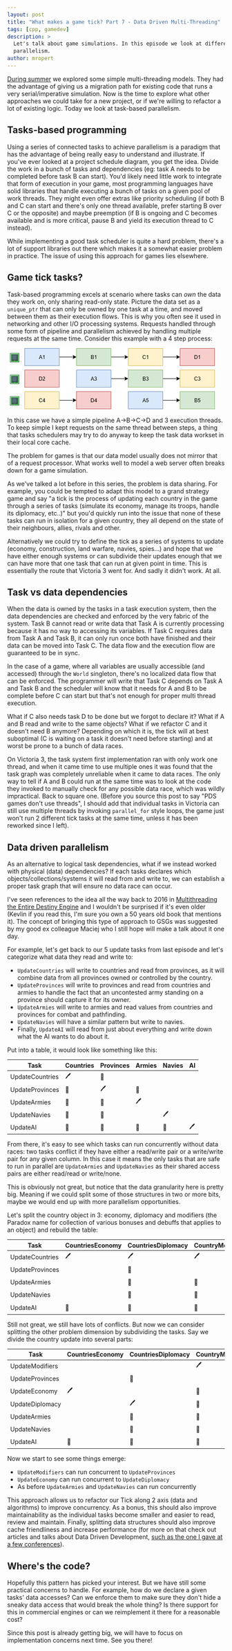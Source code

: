 ```yaml
---
layout: post
title: "What makes a game tick? Part 7 - Data Driven Multi-Threading"
tags: [cpp, gamedev]
description: > 
  Let's talk about game simulations. In this episode we look at different ways to approach task-based
  parallelism.
author: mropert
---
```


[During summer](/2025/07/15/making_games_tick_part6/) we explored some simple multi-threading models. They had the
advantage of giving us a migration path for existing code that runs a very serial/imperative simulation.
Now is the time to explore what other approaches we could take for a new project, or if we're willing to refactor
a lot of existing logic. Today we look at task-based parallelism.

## Tasks-based programming

Using a series of connected tasks to achieve parallelism is a paradigm that has the advantage of being really easy to understand
and illustrate. If you've ever looked at a project schedule diagram, you get the idea. Divide the work in a bunch of tasks
and dependencies (eg: task A needs to be completed before task B can start). You'd likely need little work to integrate
that form of execution in your game, most programming languages have solid libraries that handle executing a bunch of tasks
on a given pool of work threads. They might even offer extras like priority scheduling (if both B and C can start and there's only
one thread available, prefer starting B over C or the opposite) and maybe preemption (if B is ongoing and C becomes available and is more
critical, pause B and yield its execution thread to C instead).

While implementing a good task scheduler is quite a hard problem, there's a lot of support libraries out there which makes it a somewhat
easier problem in practice. The issue of using this approach for games lies elsewhere.

## Game tick tasks?

Task-based programming excels at scenario where tasks can _own_ the data they work on, only sharing read-only state. Picture
the data set as a `unique_ptr` that can only be owned by one task at a time, and moved between them as their execution flows.
This is why you often see it used in networking and other I/O processing systems. Requests handled through some form of
pipeline and parallelism achieved by handling multiple requests at the same time. Consider this example with a 4 step process:

![Task flow with 3 threads](/assets/img/posts/task_process.png)

In this case we have a simple pipeline A->B->C->D and 3 execution threads. To keep simple I kept requests on the same thread
between steps, a thing that tasks schedulers may try to do anyway to keep the task data workset in their local core cache.

The problem for games is that our data model usually does not mirror that of a request processor. What works well to model
a web server often breaks down for a game simulation.

As we've talked a lot before in this series, the problem is data sharing. For example, you could be tempted to adapt this model
to a grand strategy game and say "a tick is the process of updating each country in the game through a series of tasks (simulate its economy, 
manage its troops, handle its diplomacy, etc..)" but you'd quickly run into the issue that none of these tasks can run in isolation for a given country,
they all depend on the state of their neighbours, allies, rivals and other.

Alternatively we could try to define the tick as a series of systems to update (economy, construction, land warfare, navies, spies...) and hope
that we have either enough systems or can subdivide their updates enough that we can have more that one task that can run at given point in time.
This is essentially the route that Victoria 3 went for. And sadly it didn't work. At all.

## Task vs data dependencies

When the data is owned by the tasks in a task execution system, then the data dependencies are checked and enforced by the very fabric
of the system. Task B cannot read or write data that Task A is currently processing because it has no way to accessing its variables.
If Task C requires data from Task A and Task B, it can only run once both have finished and their data can be moved into Task C.
The data flow and the execution flow are guaranteed to be in sync.

In the case of a game, where all variables are usually accessible (and accessed) through the `World` singleton, there's no localized
data flow that can be enforced. The programmer will write that Task C depends on Task A and Task B and the scheduler will know
that it needs for A and B to be complete before C can start but that's not enough for proper multi thread execution.

What if C also needs task D to be done but we forgot to declare it? What if A and B read and write to the same objects? What if 
we refactor C and it doesn't need B anymore? Depending on which it is, the tick will at best suboptimal (C is waiting on a task
it doesn't need before starting) and at worst be prone to a bunch of data races.

On Victoria 3, the task system first implementation ran with only work one thread, and when it came time to use multiple ones it was found that
the task graph was completely unreliable when it came to data races. The only way to tell if A and B could run at the same time
was to look at the code they invoked to manually check for any possible data race, which was wildly impractical. Back to square one.
(Before you source this post to say "PDS games don't use threads", I should add that individual tasks in Victoria can still use multiple threads by
invoking `parallel_for` style loops, the game just won't run 2 different tick tasks at the same time, unless it has been reworked since I left).

## Data driven parallelism

As an alternative to logical task dependencies, what if we instead worked with physical (data) dependencies?
If each tasks declares which objects/collections/systems it will read from and write to, we can establish a proper
task graph that will ensure no data race can occur.

I've seen references to the idea all the way back to 2016 in [Multithreading the Entire Destiny Engine](https://gdcvault.com/play/1022164/Multithreading-the-Entire-Destiny)
and I wouldn't be surprised if it's even older (Kevlin if you read this, I'm sure you own a 50 years old book that mentions it).
The concept of bringing this type of approach to GSGs was suggested by my good ex colleague Maciej who I still hope will
make a talk about it one day.

For example, let's get back to our 5 update tasks from last episode and let's categorize what data they read and write to:

* `UpdateCountries` will write to countries and read from provinces, as it will combine data from all provinces owned or controlled by the country.
* `UpdateProvinces` will write to provinces and read from countries and armies to handle the fact that an uncontested army standing on a
 province should capture it for its owner.
* `UpdateArmies` will write to armies and read values from countries and provinces for combat and pathfinding.
* `UpdateNavies` will have a similar pattern but write to navies.
* Finally, `UpdateAI` will read from just about everything and write down what the AI wants to do about it.

Put into a table, it would look like something like this:

| Task | Countries | Provinces | Armies | Navies | AI |
|----------|----------|-----|-----|-----|-----|
| UpdateCountries | 🖊️ | 📖 |  |  |  |
| UpdateProvinces | 📖 | 🖊️ | 📖 |  |  |
| UpdateArmies | 📖 | 📖 | 🖊️ |  |  |
| UpdateNavies | 📖 | 📖 |  | 🖊️ |  |
| UpdateAI | 📖 | 📖 | 📖 | 📖 | 🖊️ |

From there, it's easy to see which tasks can run concurrently without data races: two tasks conflict if they have either a read/write pair
or a write/write pair for any given column. In this case it means the only tasks that are safe to run in parallel are `UpdateArmies` and `UpdateNavies`
as their shared access pairs are either read/read or write/none.

This is obviously not great, but notice that the data granularity here is pretty big. Meaning if we could split some of those structures
in two or more bits, maybe we would end up with more parallelism opportunities.

Let's split the country object in 3: economy, diplomacy and modifiers (the Paradox name for collection of various bonuses and debuffs that
applies to an object) and rebuild the table:

| Task | CountriesEconomy | CountriesDiplomacy | CountryModifiers | Provinces | Armies | Navies | AI |
|----------|----------|-----|-----|-----|-----|-----|-----|
| UpdateCountries | 🖊️ | 🖊️ | 🖊️ | 📖 |  |  |  |  |  |
| UpdateProvinces |  | 📖 |  | 🖊️ | 📖 |  |  |
| UpdateArmies |  | 📖 | 📖 | 📖 | 🖊️ |  |  |
| UpdateNavies |  | 📖 | 📖 | 📖 |  | 🖊️ |  |
| UpdateAI | 📖 | 📖 | 📖 | 📖 | 📖 | 📖 | 🖊️ |  |  |

Still not great, we still have lots of conflicts. But now we can consider splitting the other problem dimension by subdividing the tasks.
Say we divide the country update into several parts:

| Task | CountriesEconomy | CountriesDiplomacy | CountryModifiers | Provinces | Armies | Navies | AI |
|----------|----------|-----|-----|-----|-----|-----|-----|
| UpdateModifiers |  |  | 🖊️ |  |  |  |  |  |  |
| UpdateProvinces |  | 📖 |  | 🖊️ | 📖 |  |  |
| UpdateEconomy | 🖊️ |  |📖 | 📖 |  |  |  |  |  |
| UpdateDiplomacy |  | 🖊️ | 📖 | 📖 |  |  |  |  |  |
| UpdateArmies |  | 📖 | 📖 | 📖 | 🖊️ |  |  |
| UpdateNavies |  | 📖 | 📖 | 📖 |  | 🖊️ |  |
| UpdateAI | 📖 | 📖 | 📖 | 📖 | 📖 | 📖 | 🖊️ |  |  |

Now we start to see some things emerge:
* `UpdateModifiers` can run concurrent to `UpdateProvinces`
* `UpdateEconomy` can run concurrent to `UpdateDiplomacy`
* As before `UpdateArmies` and `UpdateNavies` can run concurrently

This approach allows us to refactor our Tick along 2 axis (data and algorithms) to improve concurrency.
As a bonus, this should also improve maintainability as the individual tasks become smaller and easier to read,
review and maintain. Finally, splitting data structures should also improve cache friendliness and increase performance
(for more on that check out articles and talks about Data Driven Development,
[such as the one I gave at a few conferences](https://www.youtube.com/watch?v=xm4AQj5PHT4)).

## Where's the code?

Hopefully this pattern has picked your interest. But we have still some practical concerns to handle.
For example, how do we declare a given tasks' data accesses? Can we enforce them to make sure they
don't hide a sneaky data access that would break the whole thing? Is there support for this in commercial
engines or can we reimplement it there for a reasonable cost?

Since this post is already getting big, we will have to focus on implementation concerns next time.
See you there!
